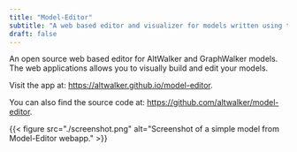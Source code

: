 ```yaml
---
title: "Model-Editor"
subtitle: "A web based editor and visualizer for models written using the GraphWalker JSON format."
draft: false
---
```


An open source web based editor for AltWalker and GraphWalker models. The web applications allows you to visually build and edit your models.

Visit the app at: https://altwalker.github.io/model-editor.

<!--more-->

You can also find the source code at: https://github.com/altwalker/model-editor.

{{< figure src="./screenshot.png" alt="Screenshot of a simple model from Model-Editor webapp." >}}
